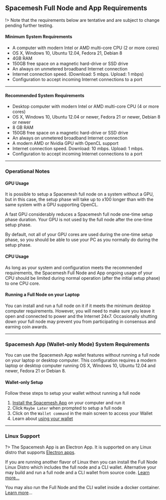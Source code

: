 ## Spacemesh Full Node and App Requirements

!> Note that the requirements below are tentative and are subject to change pending further testing.

#### Minimum System Requirements

- A computer with modern Intel or AMD multi-core CPU (2 or more cores)
- OS X, Windows 10, Ubuntu 12.04, Fedora 21, Debian 8
- 4GB RAM
- 150GB free space on a magnetic hard-drive or SSD drive
- An always on unmetered broadband Internet connection
- Internet connection speed. (Download: 5 mbps. Upload: 1 mbps)
- Configuration to accept incoming Internet connections to a port

---

#### Recommended System Requirements

- Desktop computer with modern Intel or AMD multi-core CPU (4 or more cores)
- OS X, Windows 10, Ubuntu 12.04 or newer, Fedora 21 or newer, Debian 8 or newer
- 8 GB RAM
- 150GB free space on a magnetic hard-drive or SSD drive
- An always on unmetered broadband Internet connection
- A modern AMD or Nvidia GPU with OpenCL support
- Internet connection speed. Download: 10 mbps. Upload: 1 mbps.
- Configuration to accept incoming Internet connections to a port

---

### Operational Notes

#### GPU Usage

It is possible to setup a Spacemesh full node on a system without a GPU, but in this case, the setup phase will take up to x100 longer than with the same system with a GPU supporting OpenCL.

A fast GPU considerably reduces a Spacemesh full node one-time setup phase duration. Your GPU is not used by the full node after the one-time setup phase.

By default, not all of your GPU cores are used during the one-time setup phase, so you should be able to use your PC as you normally do during the setup phase.


#### CPU Usage
As long as your system and configuration meets the recommended  requirements, the Spacemesh Full Node and App ongoing usage of your CPU should be limited during normal operation (after the initial setup phase) to one CPU core.

#### Running a Full Node on your Laptop
You can install and run a full node on it if it meets the minimum desktop computer requirements. However, you will need to make sure you leave it open and connected to power and the Internet 24x7. Occasionally shutting down your full node may prevent you from participating in consensus and earning coin awards.

---

### Spacemesh App (Wallet-only Mode) System Requirements

You can use the Spacemesh App wallet features without running a full node on your laptop or desktop computer. This configuration requires a modern laptop or desktop computer running OS X, Windows 10, Ubuntu 12.04 and newer, Fedora 21 or Debian 8.

#### Wallet-only Setup
Follow these steps to setup your wallet without running a full node
1. [Install the Spacemesh App](guide/install.md) on your computer and run it
2. Click `Maybe Later` when prompted to setup a full node
3. Click on the `Wallet command` in the main screen to access your Wallet
4. Learn about [using your wallet](wallet.md)
---

### Linux Support
?> The Spacemesh App is an Electron App. It is supported on any Linux distro that supports [Electron apps](https://electronjs.org/docs/tutorial/support).

If you are running another flavor of Linux then you can install the Full Node Linux Distro which includes the full node and a CLI wallet. Alternative your may build and run a full node and a CLI wallet from source code. [Learn more...](linux.md)

You may also run the Full Node and the CLI wallet inside a docker container. [Learn more](docker.md)...
